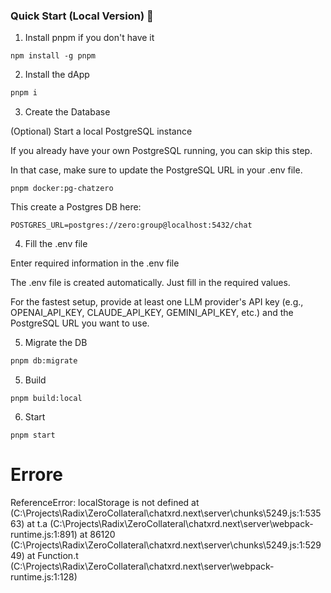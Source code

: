 ### Quick Start (Local Version) 🚀



1. Install pnpm if you don't have it


```
npm install -g pnpm
```

2. Install the dApp

```bash
pnpm i
```

3. Create the Database 

(Optional) Start a local PostgreSQL instance

If you already have your own PostgreSQL running, you can skip this step.

In that case, make sure to update the PostgreSQL URL in your .env file.

```
pnpm docker:pg-chatzero
```

This create a Postgres DB here:
```
POSTGRES_URL=postgres://zero:group@localhost:5432/chat
```

4. Fill the .env file

Enter required information in the .env file

The .env file is created automatically. Just fill in the required values.

For the fastest setup, provide at least one LLM provider's API key (e.g., OPENAI_API_KEY, CLAUDE_API_KEY, GEMINI_API_KEY, etc.) and the PostgreSQL URL you want to use.

5. Migrate the DB

```sh
pnpm db:migrate
```

5. Build 

```
pnpm build:local 
```

6. Start

```
pnpm start
```



# Errore

ReferenceError: localStorage is not defined
    at <unknown> (C:\Projects\Radix\ZeroCollateral\chatxrd\.next\server\chunks\5249.js:1:53563)
    at t.a (C:\Projects\Radix\ZeroCollateral\chatxrd\.next\server\webpack-runtime.js:1:891)
    at 86120 (C:\Projects\Radix\ZeroCollateral\chatxrd\.next\server\chunks\5249.js:1:52949)
    at Function.t (C:\Projects\Radix\ZeroCollateral\chatxrd\.next\server\webpack-runtime.js:1:128)